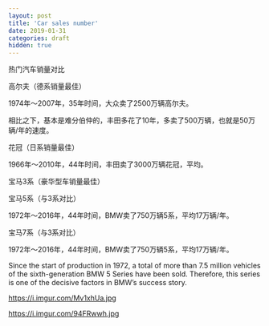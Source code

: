 ```yaml
---
layout: post
title: 'Car sales number'
date: 2019-01-31
categories: draft
hidden: true
---
```


热门汽车销量对比

高尔夫（德系销量最佳）

1974年～2007年，35年时间，大众卖了2500万辆高尔夫。

相比之下，基本是难分伯仲的，丰田多花了10年，多卖了500万辆，也就是50万辆/年的速度。

花冠（日系销量最佳）

1966年～2010年，44年时间，丰田卖了3000万辆花冠，平均。

宝马3系（豪华型车销量最佳）

宝马5系（与3系对比）

1972年～2016年，44年时间，BMW卖了750万辆5系，平均17万辆/年。

宝马7系（与3系对比）

1972年～2016年，44年时间，BMW卖了750万辆5系，平均17万辆/年。

Since the start of production in 1972, a total of more than 7.5 million vehicles of the sixth-generation BMW 5 Series have been sold. Therefore, this series is one of the decisive factors in BMW’s success story.

https://i.imgur.com/Mv1xhUa.jpg

https://i.imgur.com/94FRwwh.jpg
